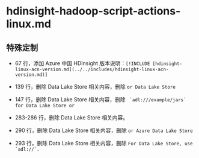 # hdinsight-hadoop-script-actions-linux.md

## 特殊定制

* 67 行，添加 Azure 中国 HDInsight 版本说明：`[!INCLUDE [hdinsight-linux-acn-version.md](../../includes/hdinsight-linux-acn-version.md)]`

* 139 行，删除 Data Lake Store 相关内容，删除 `or Data Lake Store`

* 147 行，删除 Data Lake Store 相关内容，删除 ``` `adl:///example/jars` for Data Lake Store or```

* 283-286 行，删除 Data Lake Store 相关内容。

* 290 行，删除 Data Lake Store 相关内容，删除 `or Azure Data Lake Store`

* 293 行，删除 Data Lake Store 相关内容，删除 ```For Data Lake Store, use `adl://`.```